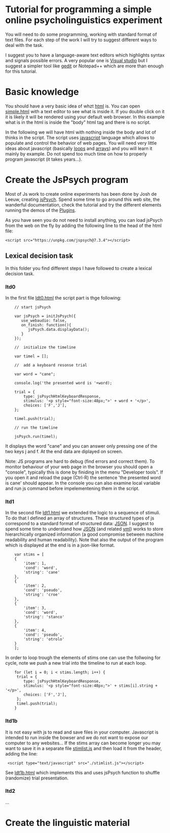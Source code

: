 # Tutorial for programming a simple online psycholinguistics experiment

You will need to do some programming,  working with standard format of text files.
For each step of the work I will try to suggest different ways to deal with the task.

I suggest you to have a language-aware text editors which highlights syntax and signals 
possible errors. A very popular one is [Visual studio](https://code.visualstudio.com/download) but I suggest a simpler tool like [gedit](https://gedit-text-editor.org/) or Notepad++  which are more than enough for this tutorial.

# Basic knowledge

You should have a very basic idea of whzt [html](https://www.w3schools.com/html/html_intro.asp) is. You can open [simple.html](simple.html) with a text editor to see what is inside it. If you double click on it it is likely it will be rendered using 
your default web browser. In this example what is in the html is inside the "body" html tag and there is no script.  

In the following we will have html with nothing inside the body and lot of thinks in the script.  The script uses [javascript](https://www.w3schools.com/Js/) language which allows to populate and control the behavior of web pages. You will need very little ideas about javascript (basically [loops](https://www.w3schools.com/Js/js_loops.asp) and [arrays](https://www.w3schools.com/Js/js_arrays.asp)) and you will learn it mainly by example.  Do not spend too much time on how to properly program javascript (it takes years...).

# Create the JsPsych program

Most of Js work to create online experiments has been done by Josh de Leeuw, creating [jsPsych](https://www.jspsych.org). Spend some time to go around this web site, the wanderful documentation, check the tutorial and try the different elements running the demos of the [Plugins](https://www.jspsych.org/v7/plugins/list-of-plugins/).

As  you have seen you do not need to install anything, you can load jsPsych from the web on the fly by adding the following line to the head of the html file:

    <script src="https://unpkg.com/jspsych@7.3.4"></script>


## Lexical decision task

In this folder you find different steps I have followed to create a lexical decision task.


### ltd0

In the first file [ldt0.html](program/ldt0.html) the script part is thge following:

```
    // start jsPsych

    var jsPsych = initJsPsych({
       use_webaudio: false,
       on_finish: function(){
          jsPsych.data.displayData(); 
       }
    });

    //  initialize the timeline 
    
    var timel = [];
    
    //  add a keyboard resonse trial
    
    var word = "cane";
    
    console.log('the presented word is '+word);
    
    trial = {
        type: jsPsychHtmlKeyboardResponse,
        stimulus: '<p style="font-size:48px;">' + word + '</p>',
        choices: ['F','J'],
    };

    timel.push(trial);
    
    // run the timeline
    
    jsPsych.run(timel);
```

It displays the word "cane" and you can answer only pressing one of the two keys j and f.  At the end data are diplayed on screen.

Note: JS programs are hard to debug (find errors and correct them). To monitor behaviour of your web page in the browser you should open a "console",  typically this is done by finiding in the menu "Developer tools".  If you open it and reload the page (Ctrl-R) the sentence 'the presented word is cane' should appear. In the console you can also examine local variable and run js command before impelementening them in the script.

### ltd1

In the second file [ldt1.html](program/ldt1.html) we extended the logic to a sequence of stimuli.  To do that I defined an array of structures. These structured types of js correspond to a standard format of structured data: [JSON](https://www.json.org/json-en.html). I suggest to spend some time to understand how [JSON](https://www.w3schools.am/js/js_json_intro.html#gsc.tab=0) (and related [yml](https://en.wikipedia.org/wiki/YAML)) works to store hierarchically organized information (a good compromise between machine readability and human readability).  Note that also the output of the program which is displayed at the end is in a json-like format.  


```
    var stims = [
	{
    	'item': 1,
    	'cond': 'word',
    	'string': 'cane'
	},
	{
    	'item': 2,
    	'cond': 'pseudo',
    	'string': 'croe'
	},
	{
    	'item': 3,
    	'cond': 'word',
    	'string': 'stanco'
	},
	{
    	'item': 4,
    	'cond': 'pseudo',
    	'string': 'otrolo'
	}
	];
```

In order to loop trough the elements of stims one can use the follwoing for cycle, note we push a new trial into the timeline to run at each loop.

```
    for (let i = 0; i < stims.length; i++) {
     trial = {
        type: jsPsychHtmlKeyboardResponse,
        stimulus: '<p style="font-size:48px;">' + stims[i].string + '</p>',
        choices: ['F','J'],
     };
     timel.push(trial);
    }
```


### ltd1b

It  is not easy with js to read and save files in your computer. Javascript is intended to run inside the bowser and we do not want to expose our computer to any websites... If the stims array can become longer you may want to save it in a separate file [stimlist.js](program/stimlist.js)  and then load it from the header, adding the line:

     <script type="text/javascript" src="./stimlist.js"></script>

See [ldt1b.html](program/ldt1b.html)  which implements this and uses jsPsych function to shuffle (randomize) trial presentation.

### ltd2


...

# Create the linguistic material


